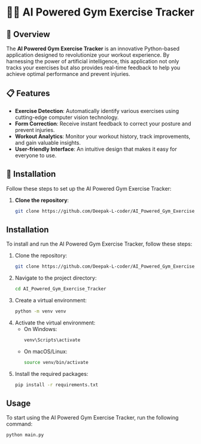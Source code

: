 # 🏋️‍♂️ AI Powered Gym Exercise Tracker

## 🚀 Overview

The **AI Powered Gym Exercise Tracker** is an innovative Python-based application designed to revolutionize your workout experience. By harnessing the power of artificial intelligence, this application not only tracks your exercises but also provides real-time feedback to help you achieve optimal performance and prevent injuries.

## 📋 Features

- **Exercise Detection**: Automatically identify various exercises using cutting-edge computer vision technology.
- **Form Correction**: Receive instant feedback to correct your posture and prevent injuries.
- **Workout Analytics**: Monitor your workout history, track improvements, and gain valuable insights.
- **User-friendly Interface**: An intuitive design that makes it easy for everyone to use.

## 🔧 Installation

Follow these steps to set up the AI Powered Gym Exercise Tracker:

1. **Clone the repository**:

   ```sh
   git clone https://github.com/Deepak-L-coder/AI_Powered_Gym_Exercise_Tracker.git

## Installation
To install and run the AI Powered Gym Exercise Tracker, follow these steps:

1. Clone the repository:
    ```sh
    git clone https://github.com/Deepak-L-coder/AI_Powered_Gym_Exercise_Tracker.git
    ```
2. Navigate to the project directory:
    ```sh
    cd AI_Powered_Gym_Exercise_Tracker
    ```
3. Create a virtual environment:
    ```sh
    python -m venv venv
    ```
4. Activate the virtual environment:
    - On Windows:
        ```sh
        venv\Scripts\activate
        ```
    - On macOS/Linux:
        ```sh
        source venv/bin/activate
        ```
5. Install the required packages:
    ```sh
    pip install -r requirements.txt
    ```

## Usage
To start using the AI Powered Gym Exercise Tracker, run the following command:
```sh
python main.py
